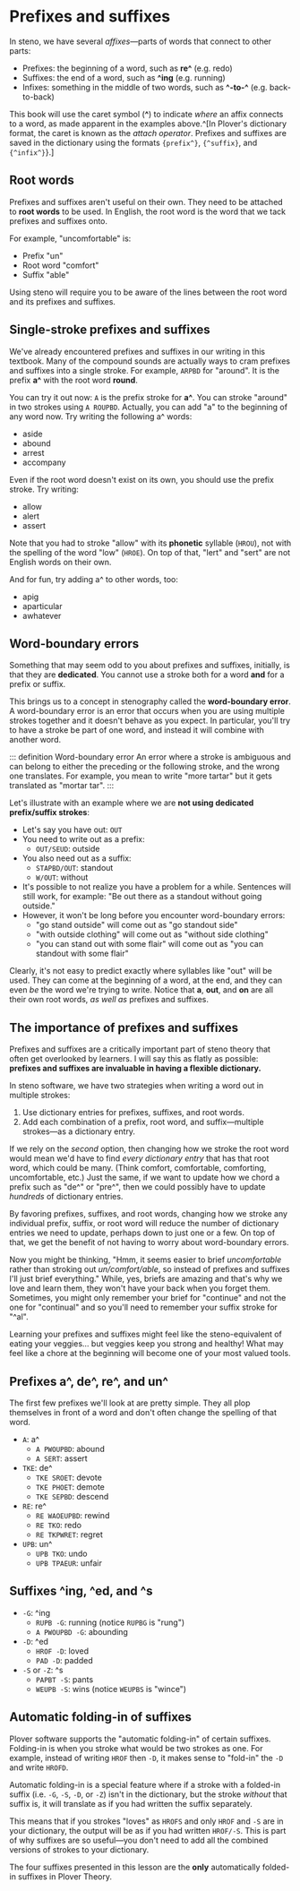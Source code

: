 # Prefixes and suffixes

In steno, we have several *affixes*—parts of words that connect to other parts:

- Prefixes: the beginning of a word, such as **re^** (e.g. redo)
- Suffixes: the end of a word, such as **^ing** (e.g. running)
- Infixes: something in the middle of two words, such as **^-to-^** (e.g. back-to-back)

This book will use the caret symbol (**^**) to indicate *where* an affix connects to a word, as made apparent in the examples above.^[In Plover's dictionary format, the caret is known as the *attach operator*. Prefixes and suffixes are saved in the dictionary using the formats `{prefix^}`, `{^suffix}`, and `{^infix^}`}.]

## Root words

Prefixes and suffixes aren't useful on their own. They need to be attached to **root words** to be used. In English, the root word is the word that we tack prefixes and suffixes onto.

For example, "uncomfortable" is:

- Prefix "un"
- Root word "comfort"
- Suffix "able"

Using steno will require you to be aware of the lines between the root word and its prefixes and suffixes.

## Single-stroke prefixes and suffixes

We've already encountered prefixes and suffixes in our writing in this textbook. Many of the compound sounds are actually ways to cram prefixes and suffixes into a single stroke. For example, `ARPBD` for "around". It is the prefix **a^** with the root word **round**.

You can try it out now: `A` is the prefix stroke for **a^**. You can stroke "around" in two strokes using `A ROUPBD`. Actually, you can add "a" to the beginning of any word now. Try writing the following a^ words:

- aside
- abound
- arrest
- accompany

Even if the root word doesn't exist on its own, you should use the prefix stroke. Try writing:

- allow
- alert
- assert

Note that you had to stroke "allow" with its **phonetic** syllable (`HROU`), not with the spelling of the word "low" (`HROE`). On top of that, "lert" and "sert" are not English words on their own.

And for fun, try adding a^ to other words, too:

- apig
- aparticular
- awhatever

## Word-boundary errors

Something that may seem odd to you about prefixes and suffixes, initially, is that they are **dedicated**. You cannot use a stroke both for a word **and** for a prefix or suffix.

This brings us to a concept in stenography called the **word-boundary error**. A word-boundary error is an error that occurs when you are using multiple strokes together and it doesn't behave as you expect. In particular, you'll try to have a stroke be part of one word, and instead it will combine with another word.

::: definition Word-boundary error
An error where a stroke is ambiguous and can belong to either the preceding or the following stroke, and the wrong one translates. For example, you mean to write "more tartar" but it gets translated as "mortar tar".
:::

Let's illustrate with an example where we are **not using dedicated prefix/suffix strokes**:

- Let's say you have out: `OUT`
- You need to write out as a prefix:
  - `OUT/SEUD`: outside
- You also need out as a suffix:
  - `STAPBD/OUT`: standout
  - `W/OUT`: without
- It's possible to not realize you have a problem for a while. Sentences will still work, for example: "Be out there as a standout without going outside."
- However, it won't be long before you encounter word-boundary errors:
  - "go stand outside" will come out as "go standout side"
  - "with outside clothing" will come out as "without side clothing"
  - "you can stand out with some flair" will come out as "you can standout with some flair"

Clearly, it's not easy to predict exactly where syllables like "out" will be used. They can come at the beginning of a word, at the end, and they can even *be* the word we're trying to write. Notice that **a**, **out**, and **on** are all their own root words, *as well as* prefixes and suffixes.

## The importance of prefixes and suffixes

Prefixes and suffixes are a critically important part of steno theory that often get overlooked by learners. I will say this as flatly as possible: **prefixes and suffixes are invaluable in having a flexible dictionary.**

In steno software, we have two strategies when writing a word out in multiple strokes:

1. Use dictionary entries for prefixes, suffixes, and root words.
2. Add each combination of a prefix, root word, and suffix—multiple strokes—as a dictionary entry.

If we rely on the *second* option, then changing how we stroke the root word would mean we'd have to find *every dictionary entry* that has that root word, which could be many. (Think comfort, comfortable, comforting, uncomfortable, etc.) Just the same, if we want to update how we chord a prefix such as "de^" or "pre^", then we could possibly have to update *hundreds* of dictionary entries.

By favoring prefixes, suffixes, and root words, changing how we stroke any individual prefix, suffix, or root word will reduce the number of dictionary entries we need to update, perhaps down to just one or a few. On top of that, we get the benefit of not having to worry about word-boundary errors.

Now you might be thinking, "Hmm, it seems easier to brief *uncomfortable* rather than stroking out *un/comfort/able*, so instead of prefixes and suffixes I'll just brief everything." While, yes, briefs are amazing and that's why we love and learn them, they won't have your back when you forget them. Sometimes, you might only remember your brief for "continue" and not the one for "continual" and so you'll need to remember your suffix stroke for "^al".

Learning your prefixes and suffixes might feel like the steno-equivalent of eating your veggies… but veggies keep you strong and healthy! What may feel like a chore at the beginning will become one of your most valued tools.

## Prefixes a^, de^, re^, and un^

The first few prefixes we'll look at are pretty simple. They all plop themselves in front of a word and don't often change the spelling of that word.

- `A`: a^
  - `A PWOUPBD`: abound
  - `A SERT`: assert
- `TKE`: de^
  - `TKE SROET`: devote
  - `TKE PHOET`: demote
  - `TKE SEPBD`: descend
- `RE`: re^
  - `RE WAOEUPBD`: rewind
  - `RE TKO`: redo
  - `RE TKPWRET`: regret
- `UPB`: un^
  - `UPB TKO`: undo
  - `UPB TPAEUR`: unfair

## Suffixes ^ing, ^ed, and ^s

- `-G`: ^ing
  - `RUPB -G`: running (notice `RUPBG` is "rung")
  - `A PWOUPBD -G`: abounding
- `-D`: ^ed
  - `HROF -D`: loved
  - `PAD -D`: padded
- `-S` or `-Z`: ^s
  - `PAPBT -S`: pants
  - `WEUPB -S`: wins (notice `WEUPBS` is "wince")

## Automatic folding-in of suffixes

Plover software supports the "automatic folding-in" of certain suffixes. Folding-in is when you stroke what would be two strokes as one. For example, instead of writing `HROF` then `-D`, it makes sense to "fold-in" the `-D` and write `HROFD`.

Automatic folding-in is a special feature where if a stroke with a folded-in suffix (i.e. `-G`, `-S`, `-D`, or `-Z`) isn't in the dictionary, but the stroke *without* that suffix is, it will translate as if you had written the suffix separately.

This means that if you strokes "loves" as `HROFS` and only `HROF` and `-S` are in your dictionary, the output will be as if you had written `HROF/-S`. This is part of why suffixes are so useful—you don't need to add all the combined versions of strokes to your dictionary.

The four suffixes presented in this lesson are the **only** automatically folded-in suffixes in Plover Theory.
